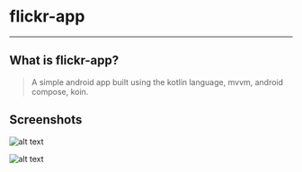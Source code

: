 # flickr-app

----
## What is flickr-app?


> A simple android app built using the kotlin language, mvvm, android compose, koin.


## Screenshots
![alt text](https://raw.githubusercontent.com/romulojjunior/challenge-flickr-app/master/img/01.png)


![alt text](https://raw.githubusercontent.com/romulojjunior/challenge-flickr-app/master/img/02.png)

